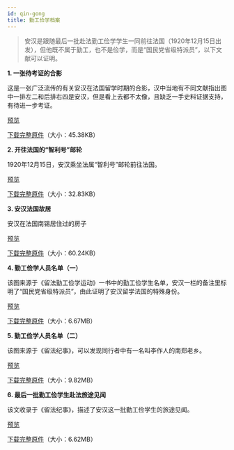 ```yaml
---
id: qin-gong
title: 勤工俭学档案
---
```

>安汉是跟随最后一批赴法勤工俭学学生一同前往法国（1920年12月15日出发），但他既不属于勤工，也不是俭学，而是“国民党省级特派员”，以下文献可以证明。

**1. 一张待考证的合影**

这是一张广泛流传的有关安汉在法国留学时期的合影，汉中当地有不同文献指出图中一排左二和后排右四是安汉，但是看上去都不太像，且缺乏一手史料证据支持，有待进一步考证。
  
<a href='//ycimg.m.duoku.com/cimages/img/promo/hljfe/res/loading/logo/image/history/HeYing.jpg' target='_blank'>预览</a>

<a href='//ycimg.m.duoku.com/cimages/img/promo/hljfe/res/loading/logo/image/history/HeYing.jpg' download="//ycimg.m.duoku.com/cimages/img/promo/hljfe/res/loading/logo/image/history/HeYing.jpg">下载完整原件</a>（大小：45.38KB）

**2. 开往法国的“智利号”邮轮**

1920年12月15日，安汉乘坐法属“智利号”邮轮前往法国。
  
<a href='//ycimg.m.duoku.com/cimages/img/promo/hljfe/res/loading/logo/image/history/YouLun.jpg' target='_blank'>预览</a>

<a href='//ycimg.m.duoku.com/cimages/img/promo/hljfe/res/loading/logo/image/history/YouLun.jpg' download="//ycimg.m.duoku.com/cimages/img/promo/hljfe/res/loading/logo/image/history/YouLun.jpg">下载完整原件</a>（大小：32.83KB）

**3. 安汉法国故居**

安汉在法国南锡居住过的房子
  
<a href='//ycimg.m.duoku.com/cimages/img/promo/hljfe/res/loading/logo/image/history/GuJu.jpg' target='_blank'>预览</a>

<a href='//ycimg.m.duoku.com/cimages/img/promo/hljfe/res/loading/logo/image/history/GuJu.jpg' download="//ycimg.m.duoku.com/cimages/img/promo/hljfe/res/loading/logo/image/history/GuJu.jpg">下载完整原件</a>（大小：60.24KB）

**4. 勤工俭学人员名单（一）**

该图来源于《留法勤工俭学运动》一书中的勤工俭学生名单，安汉一栏的备注里标明了“国民党省级特派员”，由此证明了安汉留学法国的特殊身份。
  
<a href='//ycimg.m.duoku.com/cimages/img/promo/hljfe/res/loading/logo/image/history/TePaiYuan.jpg' target='_blank'>预览</a>

<a href='//ycimg.m.duoku.com/cimages/img/promo/hljfe/res/loading/logo/image/history/TePaiYuan-big.pdf' download="//ycimg.m.duoku.com/cimages/img/promo/hljfe/res/loading/logo/image/history/TePaiYuan-big.pdf">下载完整原件</a>（大小：6.67MB）

**5. 勤工俭学人员名单（二）**

该图来源于《留法纪事》，可以发现同行者中有一名叫李作人的南郑老乡。
  
<a href='//ycimg.m.duoku.com/cimages/img/promo/hljfe/res/loading/logo/image/history/LiuFaJiShi.jpg' target='_blank'>预览</a>

<a href='//ycimg.m.duoku.com/cimages/img/promo/hljfe/res/loading/logo/image/history/LiuFaJiShi-big.pdf' download="//ycimg.m.duoku.com/cimages/img/promo/hljfe/res/loading/logo/image/history/LiuFaJiShi-big.pdf">下载完整原件</a>（大小：9.82MB）

**6. 最后一批勤工俭学生赴法旅途见闻**

该文收录于《留法纪事》，描述了安汉这一批勤工俭学生的旅途见闻。
 
<a href='//ycimg.m.duoku.com/cimages/img/promo/hljfe/res/loading/logo/image/history/lv-tu-jian-wen-small.jpg' target='_blank'>预览</a>

<a href='//ycimg.m.duoku.com/cimages/img/promo/hljfe/res/loading/logo/image/history/lv-tu-jian-wen-big.pdf' download="//ycimg.m.duoku.com/cimages/img/promo/hljfe/res/loading/logo/image/history/lv-tu-jian-wen-big.pdf">下载完整原件</a>（大小：6.62MB）

